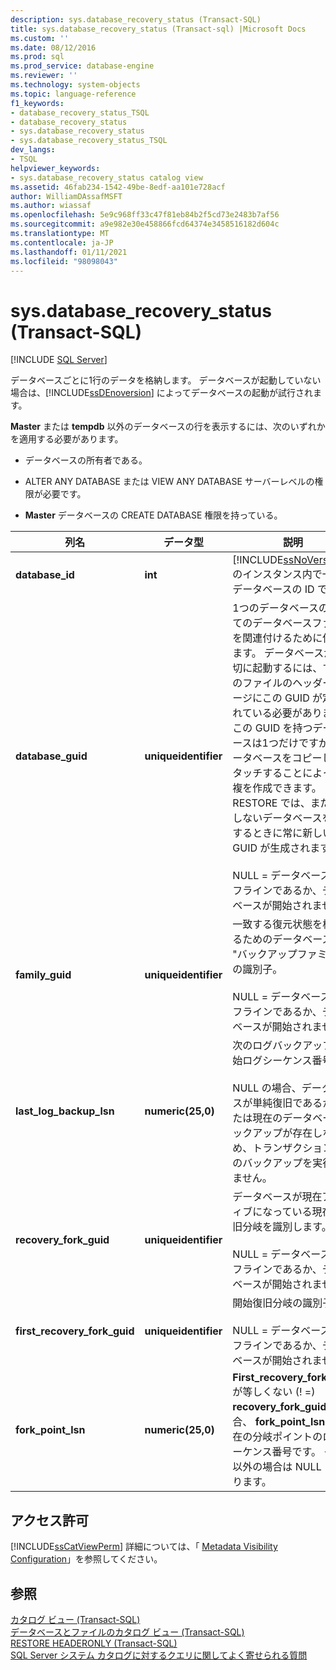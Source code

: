 ```yaml
---
description: sys.database_recovery_status (Transact-SQL)
title: sys.database_recovery_status (Transact-sql) |Microsoft Docs
ms.custom: ''
ms.date: 08/12/2016
ms.prod: sql
ms.prod_service: database-engine
ms.reviewer: ''
ms.technology: system-objects
ms.topic: language-reference
f1_keywords:
- database_recovery_status_TSQL
- database_recovery_status
- sys.database_recovery_status
- sys.database_recovery_status_TSQL
dev_langs:
- TSQL
helpviewer_keywords:
- sys.database_recovery_status catalog view
ms.assetid: 46fab234-1542-49be-8edf-aa101e728acf
author: WilliamDAssafMSFT
ms.author: wiassaf
ms.openlocfilehash: 5e9c968ff33c47f81eb84b2f5cd73e2483b7af56
ms.sourcegitcommit: a9e982e30e458866fcd64374e3458516182d604c
ms.translationtype: MT
ms.contentlocale: ja-JP
ms.lasthandoff: 01/11/2021
ms.locfileid: "98098043"
---
```

# <a name="sysdatabase_recovery_status-transact-sql"></a>sys.database_recovery_status (Transact-SQL)
[!INCLUDE [SQL Server](../../includes/applies-to-version/sqlserver.md)]

  データベースごとに1行のデータを格納します。 データベースが起動していない場合は、[!INCLUDE[ssDEnoversion](../../includes/ssdenoversion-md.md)] によってデータベースの起動が試行されます。  
  
 **Master** または **tempdb** 以外のデータベースの行を表示するには、次のいずれかを適用する必要があります。  
  
-   データベースの所有者である。  
  
-   ALTER ANY DATABASE または VIEW ANY DATABASE サーバーレベルの権限が必要です。  
  
-   **Master** データベースの CREATE DATABASE 権限を持っている。    
  
|列名|データ型|説明|  
|-----------------|---------------|-----------------|  
|**database_id**|**int**|[!INCLUDE[ssNoVersion](../../includes/ssnoversion-md.md)] のインスタンス内で一意のデータベースの ID です。|  
|**database_guid**|**uniqueidentifier**|1つのデータベースのすべてのデータベースファイルを関連付けるために使用します。 データベースが適切に起動するには、すべてのファイルのヘッダー ページにこの GUID が定義されている必要があります。 この GUID を持つデータベースは1つだけですが、データベースをコピーしてアタッチすることによって重複を作成できます。 RESTORE では、まだ存在しないデータベースを復元するときに常に新しい GUID が生成されます。<br /><br /> NULL = データベースがオフラインであるか、データベースが開始されません。|  
|**family_guid**|**uniqueidentifier**|一致する復元状態を検出するためのデータベースの "バックアップファミリ" の識別子。<br /><br /> NULL = データベースがオフラインであるか、データベースが開始されません。|  
|**last_log_backup_lsn**|**numeric(25,0)**|次のログバックアップの開始ログシーケンス番号。<br /><br /> NULL の場合、データベースが単純復旧であるか、または現在のデータベースバックアップが存在しないため、トランザクションログのバックアップを実行できません。|  
|**recovery_fork_guid**|**uniqueidentifier**|データベースが現在アクティブになっている現在の復旧分岐を識別します。<br /><br /> NULL = データベースがオフラインであるか、データベースが開始されません。|  
|**first_recovery_fork_guid**|**uniqueidentifier**|開始復旧分岐の識別子。<br /><br /> NULL = データベースがオフラインであるか、データベースが開始されません。|  
|**fork_point_lsn**|**numeric(25,0)**|**First_recovery_fork_guid** が等しくない (! =) **recovery_fork_guid** の場合、 **fork_point_lsn** は現在の分岐ポイントのログシーケンス番号です。 それ以外の場合は NULL になります。|  
  
## <a name="permissions"></a>アクセス許可  
 [!INCLUDE[ssCatViewPerm](../../includes/sscatviewperm-md.md)] 詳細については、「 [Metadata Visibility Configuration](../../relational-databases/security/metadata-visibility-configuration.md)」を参照してください。  
  
## <a name="see-also"></a>参照  
 [カタログ ビュー &#40;Transact-SQL&#41;](../../relational-databases/system-catalog-views/catalog-views-transact-sql.md)   
 [データベースとファイルのカタログ ビュー &#40;Transact-SQL&#41;](../../relational-databases/system-catalog-views/databases-and-files-catalog-views-transact-sql.md)   
 [RESTORE HEADERONLY &#40;Transact-SQL&#41;](../../t-sql/statements/restore-statements-headeronly-transact-sql.md)   
 [SQL Server システム カタログに対するクエリに関してよく寄せられる質問](../../relational-databases/system-catalog-views/querying-the-sql-server-system-catalog-faq.md)  
  
  
